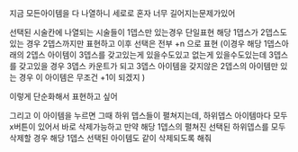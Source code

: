 지금 모든아이템을 다 나열하니 세로로 혼자 너무 길어지는문제가있어

선택된 시술칸에 나열되는 시술들이 1뎁스만 있는경우 단일표현
해당 1뎁스가 2뎁스도 있는 경우 2뎁스까지만 표현하고 이후 선택은 전부 +n 으로 표현
(이경우 해당 1뎁스아래의 2뎁스 아이템이 3뎁스를 갖고있는게 있을수도있고  없는게 있을수도있는데 3뎁스를 갖고있을 경우 3뎁스 카운트가 되고 3뎁스 아이템을 갖지않은 2뎁스의 아이템만 있는 경우 이 아이템은 무조건 +1이 되겠지  )


이렇게 단순화해서 표현하고 싶어


그리고 이 아이템을 누르면 그때 하위 뎁스들이 펼쳐지는데, 
  하위뎁스 아이템마다 모두 x버튼이 있어서 바로 삭제가능하고
  만약 해당 1뎁스의 펼쳐진 선택된 하위뎁스를 모두 삭제할 경우 해당 1뎁스 선택된 아이템도 같이 삭제되도록 해줘